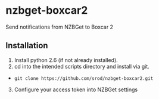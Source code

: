 # nzbget-boxcar2
Send notifications from NZBGet to Boxcar 2

## Installation

1. Install python 2.6 (if not already installed).
2. cd into the intended scripts directory and install via git.
  - `git clone https://github.com/srod/nzbget-boxcar2.git`
3. Configure your access token into NZBGet settings